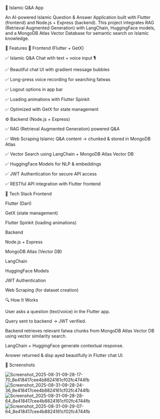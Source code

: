 🕌 Islamic Q&A App

An AI-powered Islamic Question & Answer Application built with Flutter (frontend) and Node.js + Express (backend).
This project integrates RAG (Retrieval Augmented Generation) with LangChain, HuggingFace models, and a MongoDB Atlas Vector Database for semantic search on Islamic knowledge.

🚀 Features
📱 Frontend (Flutter + GetX)

✅ Islamic Q&A Chat with text + voice input 🎙️

✅ Beautiful chat UI with gradient message bubbles

✅ Long-press voice recording for searching fatwas

✅ Logout options in app bar

✅ Loading animations with Flutter Spinkit

✅ Optimized with GetX for state management

⚙️ Backend (Node.js + Express)

✅ RAG (Retrieval Augmented Generation) powered Q&A

✅ Web Scraping Islamic Q&A content → chunked & stored in MongoDB Atlas

✅ Vector Search using LangChain + MongoDB Atlas Vector DB

✅ HuggingFace Models for NLP & embeddings

✅ JWT Authentication for secure API access

✅ RESTful API integration with Flutter frontend

🧠 Tech Stack
Frontend

Flutter (Dart)

GetX (state management)

Flutter Spinkit (loading animations)

Backend

Node.js + Express

MongoDB Atlas (Vector DB)

LangChain

HuggingFace Models

JWT Authentication

Web Scraping (for dataset creation)

🔍 How It Works

User asks a question (text/voice) in the Flutter app.

Query sent to backend → JWT verified.

Backend retrieves relevant fatwa chunks from MongoDB Atlas Vector DB using vector similarity search.

LangChain + HuggingFace generate contextual response.

Answer returned & disp
ayed beautifully in Flutter chat UI.

📸 Screenshots

![Screenshot_2025-08-31-09-28-17-70_8e418417cee4b8824161cf02fc4744fb](https://github.com/user-attachments/assets/a55e9ee1-92d0-444a-9bde-6028c54618ff)
![Screenshot_2025-08-31-09-28-24-36_8e418417cee4b8824161cf02fc4744fb](https://github.com/user-attachments/assets/8e24633c-d8d8-4562-a717-02d2b4757a0e)
![Screenshot_2025-08-31-09-28-28-64_8e418417cee4b8824161cf02fc4744fb](https://github.com/user-attachments/assets/ff1397e1-bc19-42d3-aafe-c873b6bfceca)
![Screenshot_2025-08-31-09-29-07-64_8e418417cee4b8824161cf02fc4744fb](https://github.com/user-attachments/assets/41811d48-7c7c-4137-9e57-992b4f510eb7)


